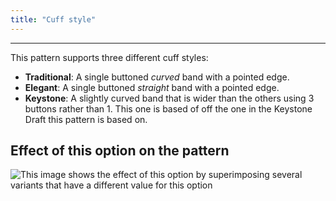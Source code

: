 ```yaml
---
title: "Cuff style"
---
```


***

This pattern supports three different cuff styles:

- **Traditional**: A single buttoned _curved_ band with a pointed edge.
- **Elegant**: A single buttoned _straight_ band with a pointed edge.
- **Keystone**: A slightly curved band that is wider than the others using 3 buttons rather than 1. This one is based of off the one in the Keystone Draft this pattern is based on.

## Effect of this option on the pattern

![This image shows the effect of this option by superimposing several variants that have a different value for this option](cornelius_cuffstyle_sample.svg "Effect of this option on the pattern")
